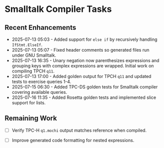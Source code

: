 # Smalltalk Compiler Tasks

## Recent Enhancements
- 2025-07-13 05:03 - Added support for `else if` by recursively handling `IfStmt.ElseIf`.
- 2025-07-13 05:07 - Fixed header comments so generated files run under GNU Smalltalk.
- 2025-07-13 16:35 - Unary negation now parenthesizes expressions and grouping keys
  with complex expressions are wrapped. Initial work on compiling TPCH `q11`.
- 2025-07-13 17:00 - Added golden output for TPCH `q11` and updated tests to
  exercise queries 1-4.
- 2025-07-15 06:30 - Added TPC-DS golden tests for Smalltalk compiler covering
  available queries.
- 2025-07-16 11:35 - Added Rosetta golden tests and implemented slice support for lists.

## Remaining Work
- [ ] Verify TPC-H `q1.mochi` output matches reference when compiled.
- [ ] Improve generated code formatting for nested expressions.

